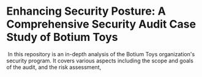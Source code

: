 # Enhancing Security Posture: A Comprehensive Security Audit Case Study of Botium Toys
![]()
In this repository is an in-depth analysis of the Botium Toys organization's security program.  It covers various aspects including the scope and goals of the audit, and the risk assessment, 
